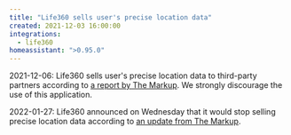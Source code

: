 ```yaml
---
title: "Life360 sells user's precise location data"
created: 2021-12-03 16:00:00
integrations:
  - life360
homeassistant: ">0.95.0"
---
```


2021-12-06: Life360 sells user's precise location data to third-party partners according to [a report by The Markup](https://themarkup.org/privacy/2021/12/06/the-popular-family-safety-app-life360-is-selling-precise-location-data-on-its-tens-of-millions-of-user). We strongly discourage the use of this application.

2022-01-27: Life360 announced on Wednesday that it would stop selling precise location data according to [an update from The Markup](https://themarkup.org/privacy/2022/01/27/life360-says-it-will-stop-selling-precise-location-data).
